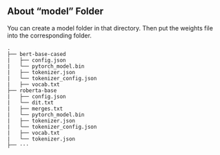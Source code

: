 ## About “model” Folder

You can create a model folder in that directory. Then put the weights file into the corresponding folder.

```
.
├── bert-base-cased
|   ├── config.json
|   └── pytorch_model.bin
|   ├── tokenizer.json
|   └── tokenizer_config.json
|   ├── vocab.txt
├── roberta-base
|   ├── config.json
|   └── dit.txt
|   ├── merges.txt
|   └── pytorch_model.bin
|   ├── tokenizer.json
|   └── tokenizer_config.json
|   ├── vocab.txt
|   └── tokenizer.json
├── ···
```
